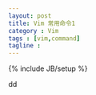 ```yaml
---
layout: post
title: Vim 常用命令1
category : Vim
tags : [vim,command]
tagline : 
---
```

{% include JB/setup %}


dd